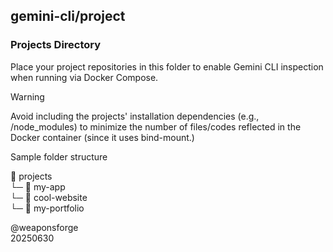 ## gemini-cli/project

### Projects Directory

Place your project repositories in this folder to enable Gemini CLI inspection when running via Docker Compose.

> [!WARNING]
> Avoid including the projects' installation dependencies (e.g., /node_modules) to minimize the number of files/codes reflected in the Docker container (since it uses bind-mount.)

Sample folder structure

📂 projects<br>
└─ 📂 my-app<br>
└─ 📂 cool-website<br>
└─ 📂 my-portfolio<br>

@weaponsforge<br>
20250630
